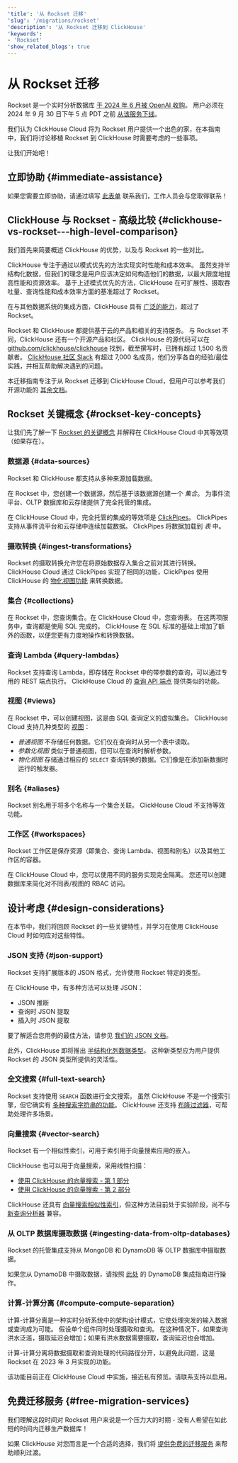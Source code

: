 ```yaml
---
'title': '从 Rockset 迁移'
'slug': '/migrations/rockset'
'description': '从 Rockset 迁移到 ClickHouse'
'keywords':
- 'Rockset'
'show_related_blogs': true
---
```



# 从 Rockset 迁移

Rockset 是一个实时分析数据库 [于 2024 年 6 月被 OpenAI 收购](https://rockset.com/blog/openai-acquires-rockset/)。 
用户必须在 2024 年 9 月 30 日下午 5 点 PDT 之前 [从该服务下线](https://docs.rockset.com/documentation/docs/faq)。

我们认为 ClickHouse Cloud 将为 Rockset 用户提供一个出色的家，在本指南中，我们将讨论移植 Rockset 到 ClickHouse 时需要考虑的一些事项。

让我们开始吧！

## 立即协助 {#immediate-assistance}

如果您需要立即协助，请通过填写 [此表单](https://clickhouse.com/company/contact?loc=docs-rockest-migrations) 联系我们，工作人员会与您取得联系！

## ClickHouse 与 Rockset - 高级比较 {#clickhouse-vs-rockset---high-level-comparison}

我们首先来简要概述 ClickHouse 的优势，以及与 Rockset 的一些对比。

ClickHouse 专注于通过以模式优先的方法实现实时性能和成本效率。 
虽然支持半结构化数据，但我们的理念是用户应该决定如何构造他们的数据，以最大限度地提高性能和资源效率。 
基于上述模式优先的方法，ClickHouse 在可扩展性、摄取吞吐量、查询性能和成本效率方面的基准超过了 Rockset。

在与其他数据系统的集成方面，ClickHouse 具有 [广泛的能力](/integrations)，超过了 Rockset。

Rockset 和 ClickHouse 都提供基于云的产品和相关的支持服务。 
与 Rockset 不同，ClickHouse 还有一个开源产品和社区。 
ClickHouse 的源代码可以在 [github.com/clickhouse/clickhouse](https://github.com/clickhouse/clickhouse) 找到，截至撰写时，已拥有超过 1,500 名贡献者。 
[ClickHouse 社区 Slack](https://clickhouse.com/slack) 有超过 7,000 名成员，他们分享各自的经验/最佳实践，并相互帮助解决遇到的问题。

本迁移指南专注于从 Rockset 迁移到 ClickHouse Cloud，但用户可以参考我们开源功能的 [其余文档](/)。

## Rockset 关键概念 {#rockset-key-concepts}

让我们先了解一下 [Rockset 的关键概念](https://docs.rockset.com/documentation/docs/key-concepts) 并解释在 ClickHouse Cloud 中其等效项（如果存在）。

### 数据源 {#data-sources}

Rockset 和 ClickHouse 都支持从多种来源加载数据。

在 Rockset 中，您创建一个数据源，然后基于该数据源创建一个 _集合_。 
为事件流平台、OLTP 数据库和云存储提供了完全托管的集成。

在 ClickHouse Cloud 中，完全托管的集成的等效项是 [ClickPipes](/integrations/clickpipes)。 
ClickPipes 支持从事件流平台和云存储中连续加载数据。 
ClickPipes 将数据加载到 _表_ 中。

### 摄取转换 {#ingest-transformations}

Rockset 的摄取转换允许您在将原始数据存入集合之前对其进行转换。 
ClickHouse Cloud 通过 ClickPipes 实现了相同的功能，ClickPipes 使用 ClickHouse 的 [物化视图功能](/guides/developer/cascading-materialized-views) 来转换数据。

### 集合 {#collections}

在 Rockset 中，您查询集合。在 ClickHouse Cloud 中，您查询表。
在这两项服务中，查询都是使用 SQL 完成的。 
ClickHouse 在 SQL 标准的基础上增加了额外的函数，以便您更有力度地操作和转换数据。

### 查询 Lambda {#query-lambdas}

Rockset 支持查询 Lambda，即存储在 Rockset 中的带参数的查询，可以通过专用的 REST 端点执行。 
ClickHouse Cloud 的 [查询 API 端点](/cloud/get-started/query-endpoints) 提供类似的功能。

### 视图 {#views}

在 Rockset 中，可以创建视图，这是由 SQL 查询定义的虚拟集合。 
ClickHouse Cloud 支持几种类型的 [视图](/sql-reference/statements/create/view)：

* _普通视图_ 不存储任何数据。它们仅在查询时从另一个表中读取。
* _参数化视图_ 类似于普通视图，但可以在查询时解析参数。
* _物化视图_ 存储通过相应的 `SELECT` 查询转换的数据。它们像是在添加新数据时运行的触发器。 

### 别名 {#aliases}

Rockset 别名用于将多个名称与一个集合关联。 
ClickHouse Cloud 不支持等效功能。

### 工作区 {#workspaces}

Rockset 工作区是保存资源（即集合、查询 Lambda、视图和别名）以及其他工作区的容器。

在 ClickHouse Cloud 中，您可以使用不同的服务实现完全隔离。 
您还可以创建数据库来简化对不同表/视图的 RBAC 访问。

## 设计考虑 {#design-considerations}

在本节中，我们将回顾 Rockset 的一些关键特性，并学习在使用 ClickHouse Cloud 时如何应对这些特性。

### JSON 支持 {#json-support}

Rockset 支持扩展版本的 JSON 格式，允许使用 Rockset 特定的类型。

在 ClickHouse 中，有多种方法可以处理 JSON：

* JSON 推断
* 查询时 JSON 提取
* 插入时 JSON 提取

要了解适合您用例的最佳方法，请参见 [我们的 JSON 文档](/integrations/data-formats/json/overview)。

此外，ClickHouse 即将推出 [半结构化列数据类型](https://github.com/ClickHouse/ClickHouse/issues/54864)。 
这种新类型应为用户提供 Rockset 的 JSON 类型所提供的灵活性。

### 全文搜索 {#full-text-search}

Rockset 支持使用 `SEARCH` 函数进行全文搜索。 
虽然 ClickHouse 不是一个搜索引擎，但它确实有 [多种搜索字符串的功能](/sql-reference/functions/string-search-functions)。 
ClickHouse 还支持 [布隆过滤器](/optimize/skipping-indexes)，可帮助处理许多场景。

### 向量搜索 {#vector-search}

Rockset 有一个相似性索引，可用于索引用于向量搜索应用的嵌入。

ClickHouse 也可以用于向量搜索，采用线性扫描：
- [使用 ClickHouse 的向量搜索 - 第 1 部分](https://clickhouse.com/blog/vector-search-clickhouse-p1?loc=docs-rockest-migrations)
- [使用 ClickHouse 的向量搜索 - 第 2 部分](https://clickhouse.com/blog/vector-search-clickhouse-p2?loc=docs-rockest-migrations)

ClickHouse 还具有 [向量搜索相似性索引](/engines/table-engines/mergetree-family/annindexes)，但这种方法目前处于实验阶段，尚不与 [新查询分析器](/guides/developer/understanding-query-execution-with-the-analyzer) 兼容。

### 从 OLTP 数据库摄取数据 {#ingesting-data-from-oltp-databases}

Rockset 的托管集成支持从 MongoDB 和 DynamoDB 等 OLTP 数据库中摄取数据。

如果您从 DynamoDB 中摄取数据，请按照 [此处](https://integrations/data-ingestion/dbms/dynamodb/index.md) 的 DynamoDB 集成指南进行操作。

### 计算-计算分离 {#compute-compute-separation}

计算-计算分离是一种实时分析系统中的架构设计模式，它使处理突发的输入数据或查询成为可能。 
假设单个组件同时处理摄取和查询。 
在这种情况下，如果查询洪水泛滥，摄取延迟会增加；如果有洪水数据需要摄取，查询延迟也会增加。

计算-计算分离将数据摄取和查询处理的代码路径分开，以避免此问题，这是 Rockset 在 2023 年 3 月实现的功能。

该功能目前正在 ClickHouse Cloud 中实施，接近私有预览。请联系支持以启用。

## 免费迁移服务 {#free-migration-services}

我们理解这段时间对 Rockset 用户来说是一个压力大的时期 - 没有人希望在如此短的时间内迁移生产数据库！

如果 ClickHouse 对您而言是一个合适的选择，我们将 [提供免费的迁移服务](https://clickhouse.com/comparison/rockset?loc=docs-rockest-migrations) 来帮助顺利过渡。
